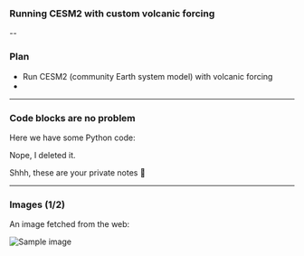 <!-- .slide: data-background="https://github.com/engeir/presentations/raw/main/2022/uit-climate-meeting/AEROD_v_simple.png" -->

### Running CESM2 with custom volcanic forcing

--

<!-- .slide: data-background="#ff8888" -->

### Plan

- Run CESM2 (community Earth system model) with volcanic forcing
-

---

### Code blocks are no problem

Here we have some Python code:

Nope, I deleted it.

<aside class="notes">
    Shhh, these are your private notes 📝
</aside>

---

<!-- .slide: data-background="https://upload.wikimedia.org/wikipedia/commons/thumb/4/4f/The_Young_Cicero_Reading.jpg/316px-The_Young_Cicero_Reading.jpg" -->

### Images (1/2)

An image fetched from the web:

![Sample image](https://upload.wikimedia.org/wikipedia/commons/thumb/4/4f/The_Young_Cicero_Reading.jpg/316px-The_Young_Cicero_Reading.jpg)
